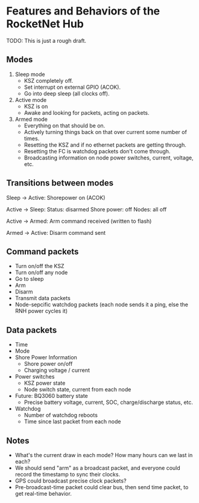# Features and Behaviors of the RocketNet Hub

TODO: This is just a rough draft.

## Modes

1. Sleep mode
   - KSZ completely off.
   - Set interrupt on external GPIO (ACOK).
   - Go into deep sleep (all clocks off).
2. Active mode
   - KSZ is on 
   - Awake and looking for packets, acting on packets.
3. Armed mode
   - Everything on that should be on.
   - Actively turning things back on that over current some number of times.
   - Resetting the KSZ and if no ethernet packets are getting through.
   - Resetting the FC is watchdog packets don't come through.
   - Broadcasting information on node power switches, current, voltage, etc.


## Transitions between modes

Sleep -> Active: 
  Shorepower on (ACOK)

Active -> Sleep:
  Status: disarmed
  Shore power: off
  Nodes: all off

Active -> Armed:
  Arm command received (written to flash)

Armed -> Active:
  Disarm command sent


## Command packets

- Turn on/off the KSZ
- Turn on/off any node
- Go to sleep
- Arm
- Disarm
- Transmit data packets
- Node-sepcific watchdog packets (each node sends it a ping, else the RNH power cycles it)


## Data packets

- Time
- Mode
- Shore Power Information
  - Shore power on/off
  - Charging voltage / current 
- Power switches
   - KSZ power state
   - Node switch state, current from each node
- Future: BQ3060 battery state
   - Precise battery voltage, current, SOC, charge/discharge status, etc.
- Watchdog
   - Number of watchdog reboots
   - Time since last packet from each node

## Notes

- What's the current draw in each mode? How many hours can we last in each?
- We should send "arm" as a broadcast packet, and everyone could record the timestamp to sync their clocks.
- GPS could broadcast precise clock packets?
- Pre-broadcast-time packet could clear bus, then send time packet, to get real-time behavior.


